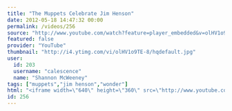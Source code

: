 ```yaml
---
title: "The Muppets Celebrate Jim Henson"
date: 2012-05-18 14:47:32 00:00
permalink: /videos/256
source: "http://www.youtube.com/watch?feature=player_embedded&v=olHV1o9TE-8"
featured: false
provider: "YouTube"
thumbnail: "http://i4.ytimg.com/vi/olHV1o9TE-8/hqdefault.jpg"
user:
  id: 203
  username: "calescence"
  name: "Shannon McWeeney"
tags: ["muppets","jim henson","wonder"]
html: "<iframe width=\"640\" height=\"360\" src=\"http://www.youtube.com/embed/olHV1o9TE-8?wmode=transparent&fs=1&feature=oembed\" frameborder=\"0\" allowfullscreen></iframe>"
id: 256
---
```



